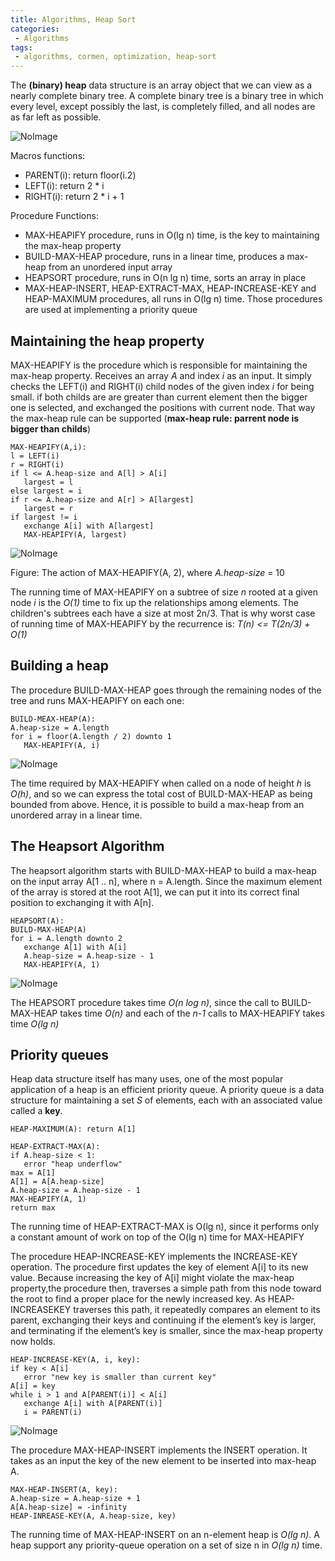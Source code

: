 ```yaml
---
title: Algorithms, Heap Sort
categories:
 - Algorithms
tags:
 - algorithms, cormen, optimization, heap-sort
---
```


The **(binary) heap** data structure is an array object that we can view as a nearly complete binary tree. A complete binary tree is a binary tree in which every level, except possibly the last, is completely filled, and all nodes are as far left as possible.

![NoImage](/assets/images/cormenAlgorithms/cormen_fig_6_1.jpg)

Macros functions:
- PARENT(i): return floor(i.2)
- LEFT(i): return 2 * i
- RIGHT(i): return 2 * i + 1

Procedure Functions:
- MAX-HEAPIFY procedure, runs in O(lg n) time, is the key to maintaining the max-heap property
- BUILD-MAX-HEAP procedure, runs in a linear time, produces a max-heap from an unordered input array
- HEAPSORT procedure, runs in O(n lg n) time, sorts an array in place
- MAX-HEAP-INSERT, HEAP-EXTRACT-MAX, HEAP-INCREASE-KEY and HEAP-MAXIMUM procedures, all runs in O(lg n) time. Those procedures are used at implementing a priority queue

 
## Maintaining the heap property
MAX-HEAPIFY is the procedure which is responsible for maintaining the max-heap property. Receives an array *A* and index *i* as an input. It simply checks the LEFT(i) and RIGHT(i) child nodes of the given index *i* for being small. if both childs are are greater than current element then the bigger one is selected, and exchanged the positions with current node. That way the max-heap rule can be supported (**max-heap rule: parrent node is bigger than childs**)

```
MAX-HEAPIFY(A,i):
l = LEFT(i)
r = RIGHT(i)
if l <= A.heap-size and A[l] > A[i]
   largest = l
else largest = i
if r <= A.heap-size and A[r] > A[largest]
   largest = r
if largest != i
   exchange A[i] with A[largest]
   MAX-HEAPIFY(A, largest)
```
![NoImage](/assets/images/cormenAlgorithms/cormen_fig_6_2.jpg)

Figure: The action of MAX-HEAPIFY(A, 2), where *A.heap-size* = 10

The running time of MAX-HEAPIFY on a subtree of size *n* rooted at a given node *i* is the *O(1)* time to fix up the relationships among elements. The children's subtrees each have a size at most 2n/3. That is why worst case of running time of MAX-HEAPIFY by the recurrence is: *T(n) <= T(2n/3) + O(1)*


## Building a heap

The procedure BUILD-MAX-HEAP goes through the remaining nodes of the tree and runs MAX-HEAPIFY on each one:

```
BUILD-MEAX-HEAP(A):
A.heap-size = A.length
for i = floor(A.length / 2) downto 1
   MAX-HEAPIFY(A, i)
```

![NoImage](/assets/images/cormenAlgorithms/cormen_fig_6_3.jpg)

The time required by MAX-HEAPIFY when called on a node of height *h* is *O(h)*, and so we can express the total cost of BUILD-MAX-HEAP as being bounded from above. Hence, it is possible to build a max-heap from an unordered array in a linear time.

## The Heapsort Algorithm
The heapsort algorithm starts with BUILD-MAX-HEAP to build a max-heap on the input array A[1 .. n], where n = A.length. Since the maximum element of the array is stored at the root A[1], we can put it into its correct final position to exchanging it with A[n].

```
HEAPSORT(A):
BUILD-MAX-HEAP(A)
for i = A.length downto 2
   exchange A[1] with A[i]
   A.heap-size = A.heap-size - 1
   MAX-HEAPIFY(A, 1)
```

![NoImage](/assets/images/cormenAlgorithms/cormen_fig_6_4.jpg)

The HEAPSORT procedure takes time *O(n log n)*, since the call to BUILD-MAX-HEAP takes time *O(n)* and each of the *n-1* calls to MAX-HEAPIFY takes time *O(lg n)*

## Priority queues
Heap data structure itself has many uses, one of the most popular application of a heap is an efficient priority queue. A priority queue is a data structure for maintaining a set *S* of elements, each with an associated value called a **key**.

```
HEAP-MAXIMUM(A): return A[1]
```

```
HEAP-EXTRACT-MAX(A):
if A.heap-size < 1:
   error "heap underflow"
max = A[1]
A[1] = A[A.heap-size]
A.heap-size = A.heap-size - 1
MAX-HEAPIFY(A, 1)
return max
```

The running time of HEAP-EXTRACT-MAX is O(lg n), since it performs only a constant amount of work on top of the O(lg n) time for MAX-HEAPIFY

The procedure HEAP-INCREASE-KEY implements the INCREASE-KEY operation. The procedure first updates the key of element A[i] to its new value. Because increasing the key of A[i] might violate the max-heap property,the procedure then, traverses a simple path from this node toward
the root to find a proper place for the newly increased key. As HEAP-INCREASEKEY traverses this path, it repeatedly compares an element to its parent, exchanging their keys and continuing if the element’s key is larger, and terminating if the element’s key is smaller, since the max-heap property now holds.

```
HEAP-INCREASE-KEY(A, i, key):
if key < A[i]
   error "new key is smaller than current key"
A[i] = key
while i > 1 and A[PARENT(i)] < A[i]
   exchange A[i] with A[PARENT(i)]
   i = PARENT(i)
```

![NoImage](/assets/images/cormenAlgorithms/cormen_fig_6_5.jpg)

The procedure MAX-HEAP-INSERT implements the INSERT operation. It takes as an input the key of the new element to be inserted into max-heap A.

```
MAX-HEAP-INSERT(A, key):
A.heap-size = A.heap-size + 1
A[A.heap-size] = -infinity
HEAP-INREASE-KEY(A, A.heap-size, key)
```

The running time of MAX-HEAP-INSERT on an n-element heap is *O(lg n)*. A heap support any priority-queue operation on a set of size n in *O(lg n)* time.



